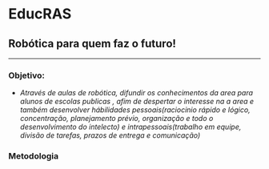 # EducRAS

## Robótica para quem faz o futuro!

-----------

### **Objetivo:**

  - *Através de aulas de robótica, difundir os conhecimentos da area para alunos de escolas publicas , afim de despertar o interesse na a area e também desenvolver hábilidades pessoais(raciocinio rápido e lógico, concentração, planejamento prévio, organização e todo o desenvolvimento do intelecto) e intrapessoais(trabalho em equipe, divisão de tarefas, prazos de entrega e comunicação)*

### **Metodologia**